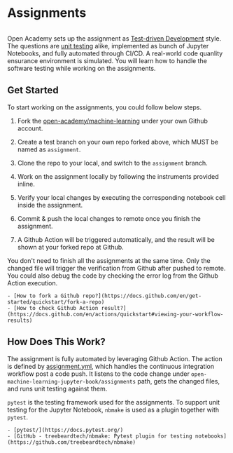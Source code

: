 # Assignments

```{tableofcontents}

```

Open Academy sets up the assignment as [Test-driven Development](https://en.wikipedia.org/wiki/Test-driven_development) style. The questions are [unit testing](https://en.wikipedia.org/wiki/Unit_testing) alike, implemented as bunch of Jupyter Notebooks, and fully automated through CI/CD. A real-world code quanlity ensurance environment is simulated. You will learn how to handle the software testing while working on the assignments.

## Get Started

To start working on the assignments, you could follow below steps.

1. Fork the [open-academy/machine-learning](https://github.com/open-academy/machine-learning) under your own Github account.

2. Create a test branch on your own repo forked above, which MUST be named as `assignment`.

3. Clone the repo to your local, and switch to the `assignment` branch.

4. Work on the assignment locally by following the instruments provided inline.

5. Verify your local changes by executing the corresponding notebook cell inside the assignment.

6. Commit & push the local changes to remote once you finish the assignment.

7. A Github Action will be triggered automatically, and the result will be shown at your forked repo at Github.

You don't need to finish all the assignments at the same time. Only the changed file will trigger the verification from Github after pushed to remote. You could also debug the code by checking the error log from the Github Action execution.

```{seealso}
- [How to fork a Github repo?](https://docs.github.com/en/get-started/quickstart/fork-a-repo)
- [How to check Github Action result?](https://docs.github.com/en/actions/quickstart#viewing-your-workflow-results)
```

## How Does This Work?

The assignment is fully automated by leveraging Github Action. The action is defined by [assignment.yml](https://github.com/open-academy/machine-learning/blob/main/.github/workflows/assignment.yml), which handles the continuous integration workflow post a code push. It listens to the code change under `open-machine-learning-jupyter-book/assignments` path, gets the changed files, and runs unit testing against them.

`pytest` is the testing framework used for the assignments. To support unit testing for the Jupyter Notebook, `nbmake` is used as a plugin together with `pytest`.

```{seealso}
- [pytest/](https://docs.pytest.org/)
- [GitHub - treebeardtech/nbmake: Pytest plugin for testing notebooks](https://github.com/treebeardtech/nbmake)
```